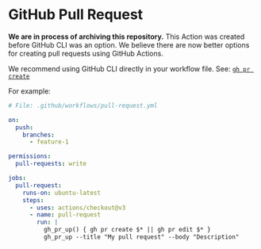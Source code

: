 # GitHub Pull Request

**We are in process of archiving this repository.** This Action was created before GitHub CLI was an option. We believe there are now better options for creating pull requests using GitHub Actions.

We recommend using GitHub CLI directly in your workflow file. See: [`gh pr create`](https://cli.github.com/manual/gh_pr_create)

For example:

```yaml
# File: .github/workflows/pull-request.yml

on:
  push:
    branches:
      - feature-1

permissions:
  pull-requests: write

jobs:
  pull-request:
    runs-on: ubuntu-latest
    steps:
      - uses: actions/checkout@v3
      - name: pull-request
        run: |
          gh_pr_up() { gh pr create $* || gh pr edit $* }
          gh_pr_up --title "My pull request" --body "Description"
```